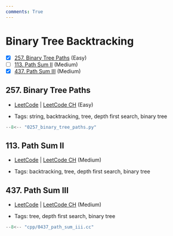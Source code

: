 ```yaml
---
comments: True
---
```


# Binary Tree Backtracking

- [x] [257. Binary Tree Paths](https://leetcode.cn/problems/binary-tree-paths/) (Easy)
- [ ] [113. Path Sum II](https://leetcode.cn/problems/path-sum-ii/) (Medium)
- [x] [437. Path Sum III](https://leetcode.cn/problems/path-sum-iii/) (Medium)

## 257. Binary Tree Paths

-   [LeetCode](https://leetcode.com/problems/binary-tree-paths/) | [LeetCode CH](https://leetcode.cn/problems/binary-tree-paths/) (Easy)

-   Tags: string, backtracking, tree, depth first search, binary tree

```python title="257. Binary Tree Paths - Python Solution"
--8<-- "0257_binary_tree_paths.py"
```

## 113. Path Sum II

-   [LeetCode](https://leetcode.com/problems/path-sum-ii/) | [LeetCode CH](https://leetcode.cn/problems/path-sum-ii/) (Medium)

-   Tags: backtracking, tree, depth first search, binary tree

## 437. Path Sum III

-   [LeetCode](https://leetcode.com/problems/path-sum-iii/) | [LeetCode CH](https://leetcode.cn/problems/path-sum-iii/) (Medium)

-   Tags: tree, depth first search, binary tree

```cpp title="437. Path Sum III - C++ Solution"
--8<-- "cpp/0437_path_sum_iii.cc"
```
